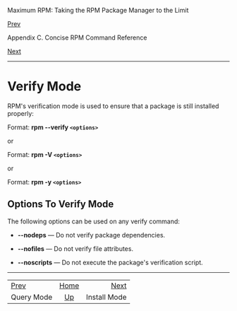<div class="NAVHEADER">

Maximum RPM: Taking the RPM Package Manager to the Limit

</div>

[Prev](s1-rpm-commands-query-mode.md)

Appendix C. Concise RPM Command Reference

[Next](s1-rpm-commands-install-mode.md)

-----

<div class="sect1">

# <span id="s1-rpm-commands-verify-mode">Verify Mode</span>

RPM's verification mode is used to ensure that a package is still
installed properly:

Format: **rpm --verify `<options>`**

or

Format: **rpm -V `<options>`**

or

Format: **rpm -y `<options>`**

<div class="sect2">

## <span id="s2-rpm-commands-verify-options">Options To Verify Mode</span>

The following options can be used on any verify command:

  - **--nodeps** — Do not verify package dependencies.

  - **--nofiles** — Do not verify file attributes.

  - **--noscripts** — Do not execute the package's verification script.

</div>

</div>

<div class="NAVFOOTER">

-----

|                                         |                            |                                           |
| :-------------------------------------- | :------------------------: | ----------------------------------------: |
| [Prev](s1-rpm-commands-query-mode.md) |     [Home](index.md)     | [Next](s1-rpm-commands-install-mode.md) |
| Query Mode                              | [Up](ch-rpm-commands.md) |                              Install Mode |

</div>
